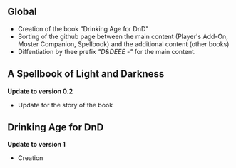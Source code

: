 ## Global
- Creation of the book "Drinking Age for DnD"
- Sorting of the github page between the main content (Player's Add-On, Moster Companion, Spellbook) and the additional content (other books)
- Diffentiation by thee prefix *"D&DEEE -"* for the main content.

<!-- ## D&DEE Spellbook
**Update to version X**
-  -->

<!-- ## D&DEE Monster Companion
**Update to version X**
-  -->

<!-- ## D&DEE Player's Add-On
**Update to version X**
-  -->

## A Spellbook of Light and Darkness
**Update to version 0.2**
- Update for the story of the book

## Drinking Age for DnD
**Update to version 1**
- Creation